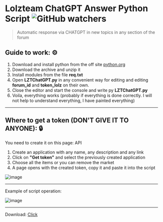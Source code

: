 # Lolzteam ChatGPT Answer Python Script ![GitHub watchers](https://img.shields.io/github/watchers/llimonix/LolzteamChatGPTAnswer)
> Automatic response via CHATGPT in new topics in any section of the forum

## Guide to work: ⚙️
1. Download and install python from the off site [python.org](https://www.python.org/)
2. Download the archive and unzip it
3. Install modules from the file **req.txt**
4. Open **LZTChatGPT.py** in any convenient way for editing and editing **forum_id** and **token_lolz** on their own.
5. Close the editor and start the console and write py **LZTChatGPT.py**
6. Voila, everything works (probably if everything is done correctly. I will not help to understand everything, I have painted everything)

------------------------

## Where to get a token (DON'T GIVE IT TO ANYONE): 🔒
You need to create it on this page: API
1. Create an application with any name, any description and any link
2. Click on **"Get token"** and select the previously created application
3. Choose all the items or you can remove the market
4. A page opens with the created token, copy it and paste it into the script

![image](https://github.com/llimonix/LolzteamChatGPTAnswer/assets/58168234/8005ce9e-44e3-4b2b-a427-65e2c080cc5e)

------------------------

Example of script operation:

![image](https://github.com/llimonix/LolzteamChatGPTAnswer/assets/58168234/f02c8efc-1be7-464a-8485-169f8e01d6aa)

------------------------

Download: [Click](https://github.com/llimonix/LolzteamChatGPTAnswer/archive/refs/heads/main.zip)
